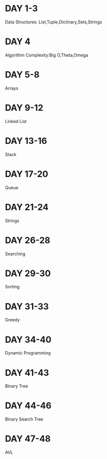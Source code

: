 # DAY 1-3

Data Structures: List,Tuple,Dictinary,Sets,Strings

# DAY 4

Algorithm Complexity:Big O,Theta,Omega

# DAY 5-8

Arrays

# DAY 9-12

Linked List

# DAY 13-16

Stack

# DAY 17-20

Queue

# DAY 21-24

Strings

# DAY 26-28

Searching

# DAY 29-30

Sorting

# DAY 31-33

Greedy

# DAY 34-40

Dynamic Programming

# DAY 41-43

Binary Tree

# DAY 44-46

Binary Search Tree

# DAY 47-48

AVL
